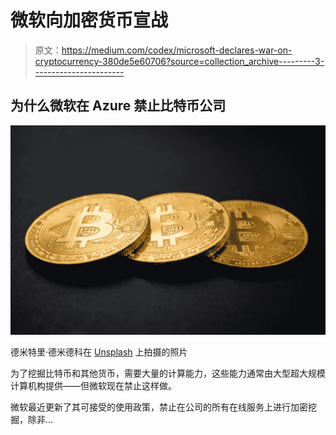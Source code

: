 # 微软向加密货币宣战

> 原文：<https://medium.com/codex/microsoft-declares-war-on-cryptocurrency-380de5e60706?source=collection_archive---------3----------------------->

## 为什么微软在 Azure 禁止比特币公司

![](img/ce8ba7822ca737d0890afba5fefd058e.png)

德米特里·德米德科在 [Unsplash](https://unsplash.com/s/photos/bitcoin?utm_source=unsplash&utm_medium=referral&utm_content=creditCopyText) 上拍摄的照片

为了挖掘比特币和其他货币，需要大量的计算能力，这些能力通常由大型超大规模计算机构提供——但微软现在禁止这样做。

微软最近更新了其可接受的使用政策，禁止在公司的所有在线服务上进行加密挖掘，除非…